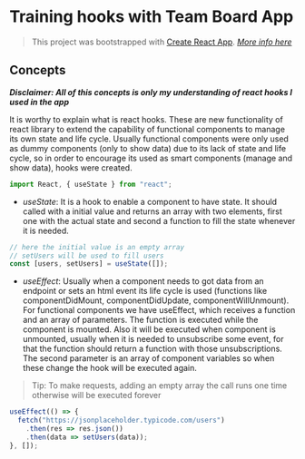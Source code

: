 # Training hooks with Team Board App

> This project was bootstrapped with [Create React App](https://github.com/facebook/create-react-app). [_More info here_](./docs/REACT_DOCS)

## Concepts

**_Disclaimer: All of this concepts is only my understanding of react hooks I used in the app_**

It is worthy to explain what is react hooks. These are new functionality of react library to extend the capability of functional components to manage its own state and life cycle. Usually functional components were only used as dummy components (only to show data) due to its lack of state and life cycle, so in order to encourage its used as smart components (manage and show data), hooks were created.

```javascript
import React, { useState } from "react";
```

- _useState_: It is a hook to enable a component to have state. It should called with a initial value and returns an array with two elements, first one with the actual state and second a function to fill the state whenever it is needed.

```javascript
// here the initial value is an empty array
// setUsers will be used to fill users
const [users, setUsers] = useState([]);
```

- _useEffect_: Usually when a component needs to got data from an endpoint or sets an html event its life cycle is used (functions like componentDidMount, componentDidUpdate, componentWillUnmount). For functional components we have useEffect, which receives a function and an array of parameters. The function is executed while the component is mounted. Also it will be executed when component is unmounted, usually when it is needed to unsubscribe some event, for that the function should return a function with those unsubscriptions. The second parameter is an array of component variables so when these change the hook will be executed again.
> Tip: To make requests, adding an empty array the call runs one time otherwise will be executed forever

```javascript
useEffect(() => {
  fetch("https://jsonplaceholder.typicode.com/users")
    .then(res => res.json())
    .then(data => setUsers(data));
}, []);
```
